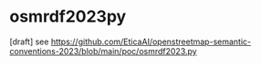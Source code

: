 # osmrdf2023py
[draft] see https://github.com/EticaAI/openstreetmap-semantic-conventions-2023/blob/main/poc/osmrdf2023.py
